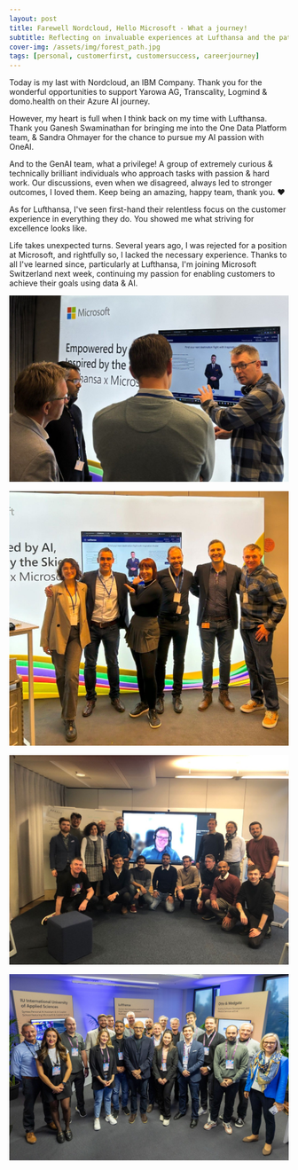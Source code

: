 ```yaml
---
layout: post
title: Farewell Nordcloud, Hello Microsoft - What a journey!
subtitle: Reflecting on invaluable experiences at Lufthansa and the path that led to my next chapter
cover-img: /assets/img/forest_path.jpg
tags: [personal, customerfirst, customersuccess, careerjourney]
---
```

<!-- Original LinkedIn post: https://www.linkedin.com/posts/activity-7301155182069907456-le3l -->

Today is my last with Nordcloud, an IBM Company. Thank you for the wonderful opportunities to support Yarowa AG, Transcality, Logmind & domo.health on their Azure AI journey.

However, my heart is full when I think back on my time with Lufthansa. Thank you Ganesh Swaminathan for bringing me into the One Data Platform team, & Sandra Ohmayer for the chance to pursue my AI passion with OneAI. 

And to the GenAI team, what a privilege! A group of extremely curious & technically brilliant individuals who approach tasks with passion & hard work. Our discussions, even when we disagreed, always led to stronger outcomes, I loved them. Keep being an amazing, happy team, thank you. ❤️

As for Lufthansa, I've seen first-hand their relentless focus on the customer experience in everything they do. You showed me what striving for excellence looks like.

Life takes unexpected turns. Several years ago, I was rejected for a position at Microsoft, and rightfully so, I lacked the necessary experience. Thanks to all I've learned since, particularly at Lufthansa, I'm joining Microsoft Switzerland next week, continuing my passion for enabling customers to achieve their goals using data & AI.

![](../assets/img/supplier-tech-day.jpg)

![](../assets/img/supplier-tech-day-2.jpg)

![](../assets/img/odp-team-1.jpg)

![](../assets/img/msft-ai-tour-berlin-2024.jpg)